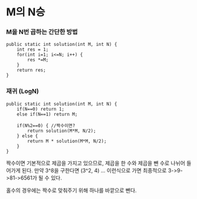 # M의 N승

### M을 N번 곱하는 간단한 방법

```
public static int solution(int M, int N) {
	int res = 1;
	for(int i=1; i<=N; i++) {
		res *=M;
	}
	return res;
}
```



### 재귀 (LogN)

```
public static int solution(int M, int N) {
	if(N==0) return 1;
	else if(N==1) return M;
		
	if(N%2==0) { //짝수이면?
		return solution(M*M, N/2);
	} else {
		return M * solution(M*M, N/2);
	}
}
```

짝수이면 기본적으로 제곱을 가지고 있으므로, 제곱을 한 수와 제곱을 뺀 수로 나뉘어 들어가게 된다. 만약 3^8을 구한다면 (3^2, 4) ... 이런식으로 가면 최종적으로 3->9->81->6561가 될 수 있다.

홀수의 경우에는 짝수로 맞춰주기 위해 하나를 바깥으로 뺀다. 
